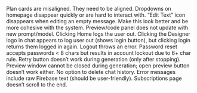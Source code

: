 Plan cards are misaligned. They need to be aligned.
Dropdowns on homepage disappear quickly or are hard to interact with.
“Edit Text” icon disappears when editing an empty message. Make this look better and be more cohesive with the system.
Preview/code panel does not update with new prompt/model.
Clicking Home logs the user out.
Clicking the Designer logo in chat appears to log user out (shows login button), but clicking login returns them logged in again.
Logout throws an error.
Password reset accepts passwords < 8 chars but results in account lockout due to 6+ char rule.
Retry button doesn’t work during generation (only after stopping).
Preview window cannot be closed during generation; open preview button doesn’t work either.
No option to delete chat history.
Error messages include raw Firebase text (should be user-friendly).
Subscriptions page doesn’t scroll to the end.